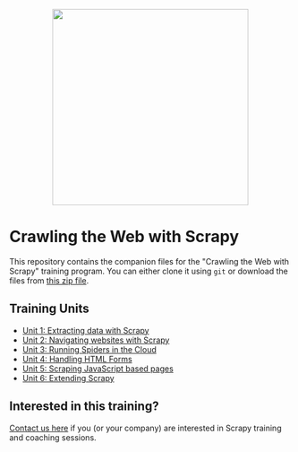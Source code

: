 <p align="center"><a href="http://scrapinghub.com"><img src="https://scrapy.org/img/shub-logo.png" width="350px"></a></p>


Crawling the Web with Scrapy
============================
This repository contains the companion files for the "Crawling the Web with Scrapy" training program. You can either clone it using `git` or download the files from [this zip file](https://github.com/scrapinghub/scrapy-training/archive/master.zip).

Training Units
--------------
* [Unit 1: Extracting data with Scrapy](unit1/README.md)
* [Unit 2: Navigating websites with Scrapy](unit2/README.md)
* [Unit 3: Running Spiders in the Cloud](unit3/README.md)
* [Unit 4: Handling HTML Forms](unit4/README.md)
* [Unit 5: Scraping JavaScript based pages](unit5/README.md)
* [Unit 6: Extending Scrapy](unit6/README.md)


Interested in this training?
----------------------------
[Contact us here](https://scrapinghub.com/quote) if you (or your company) are interested in Scrapy training and coaching sessions.
